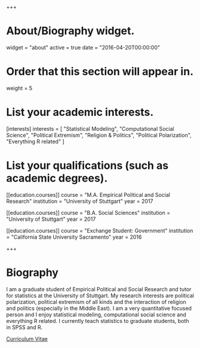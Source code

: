 +++
# About/Biography widget.
widget = "about"
active = true
date = "2016-04-20T00:00:00"

# Order that this section will appear in.
weight = 5

# List your academic interests.
[interests]
  interests = [
    "Statistical Modeling",
    "Computational Social Science",
    "Political Extremism",
    "Religion & Politics",
    "Political Polarization",
    "Everything R related"
  ]

# List your qualifications (such as academic degrees).
[[education.courses]]
  course = "M.A. Empirical Political and Social Research"
  institution = "University of Stuttgart"
  year = 2017

[[education.courses]]
  course = "B.A. Social Sciences"
  institution = "University of Stuttgart"
  year = 2017
 
[[education.courses]]
  course = "Exchange Student: Government"
  institution = "California State University Sacramento"
  year = 2016
 
+++

# Biography

I am a graduate student of Empirical Political and Social Research and tutor for statistics at the University of Stuttgart. My research interests are political polarization, political extremism of all kinds and the interaction of religion and politics (especially in the Middle East). I am a very quantitative focused person and I enjoy statistical modeling, computational social science and everything R related. I currently teach statistics to graduate students, both in SPSS and R.

<a href="https://docs.google.com/viewer?url=https://github.com/favstats/cv_hub/raw/master/docs/Votta_CV.pdf">Curriculum Vitae</a>
